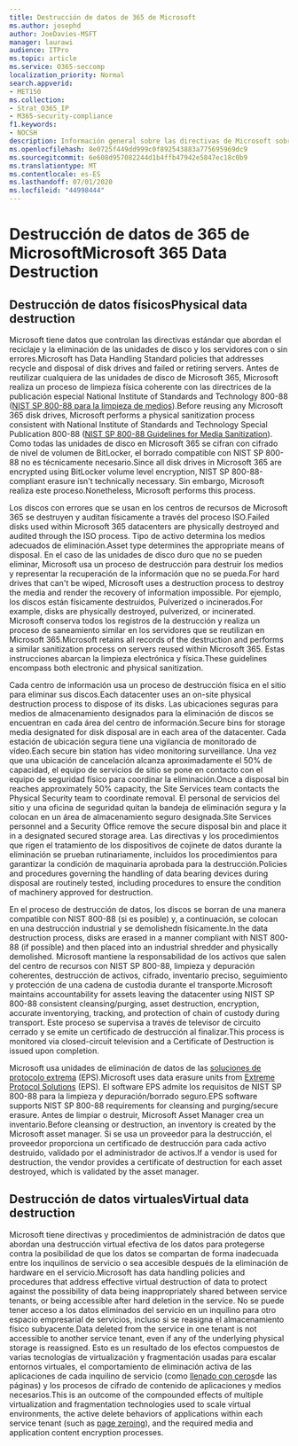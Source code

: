 ```yaml
---
title: Destrucción de datos de 365 de Microsoft
ms.author: josephd
author: JoeDavies-MSFT
manager: laurawi
audience: ITPro
ms.topic: article
ms.service: O365-seccomp
localization_priority: Normal
search.appverid:
- MET150
ms.collection:
- Strat_O365_IP
- M365-security-compliance
f1.keywords:
- NOCSH
description: Información general sobre las directivas de Microsoft sobre reciclado, eliminación o destrucción de los servidores y las unidades de disco del centro de datos de Microsoft 365.
ms.openlocfilehash: 8e0725f449dd999c0f892543883a775695969dc9
ms.sourcegitcommit: 6e608d957082244d1b4ffb47942e5847ec18c0b9
ms.translationtype: MT
ms.contentlocale: es-ES
ms.lasthandoff: 07/01/2020
ms.locfileid: "44998444"
---
```

# <a name="microsoft-365-data-destruction"></a><span data-ttu-id="14992-103">Destrucción de datos de 365 de Microsoft</span><span class="sxs-lookup"><span data-stu-id="14992-103">Microsoft 365 Data Destruction</span></span>

## <a name="physical-data-destruction"></a><span data-ttu-id="14992-104">Destrucción de datos físicos</span><span class="sxs-lookup"><span data-stu-id="14992-104">Physical data destruction</span></span>

<span data-ttu-id="14992-105">Microsoft tiene datos que controlan las directivas estándar que abordan el reciclaje y la eliminación de las unidades de disco y los servidores con o sin errores.</span><span class="sxs-lookup"><span data-stu-id="14992-105">Microsoft has Data Handling Standard policies that addresses recycle and disposal of disk drives and failed or retiring servers.</span></span> <span data-ttu-id="14992-106">Antes de reutilizar cualquiera de las unidades de disco de Microsoft 365, Microsoft realiza un proceso de limpieza física coherente con las directrices de la publicación especial National Institute of Standards and Technology 800-88 ([NIST SP 800-88 para la limpieza de medios](https://nvlpubs.nist.gov/nistpubs/SpecialPublications/NIST.SP.800-88r1.pdf)).</span><span class="sxs-lookup"><span data-stu-id="14992-106">Before reusing any Microsoft 365 disk drives, Microsoft performs a physical sanitization process consistent with National Institute of Standards and Technology Special Publication 800-88 ([NIST SP 800-88 Guidelines for Media Sanitization](https://nvlpubs.nist.gov/nistpubs/SpecialPublications/NIST.SP.800-88r1.pdf)).</span></span> <span data-ttu-id="14992-107">Como todas las unidades de disco en Microsoft 365 se cifran con cifrado de nivel de volumen de BitLocker, el borrado compatible con NIST SP 800-88 no es técnicamente necesario.</span><span class="sxs-lookup"><span data-stu-id="14992-107">Since all disk drives in Microsoft 365 are encrypted using BitLocker volume level encryption, NIST SP 800-88-compliant erasure isn't technically necessary.</span></span> <span data-ttu-id="14992-108">Sin embargo, Microsoft realiza este proceso.</span><span class="sxs-lookup"><span data-stu-id="14992-108">Nonetheless, Microsoft performs this process.</span></span>

<span data-ttu-id="14992-109">Los discos con errores que se usan en los centros de recursos de Microsoft 365 se destruyen y auditan físicamente a través del proceso ISO.</span><span class="sxs-lookup"><span data-stu-id="14992-109">Failed disks used within Microsoft 365 datacenters are physically destroyed and audited through the ISO process.</span></span> <span data-ttu-id="14992-110">Tipo de activo determina los medios adecuados de eliminación.</span><span class="sxs-lookup"><span data-stu-id="14992-110">Asset type determines the appropriate means of disposal.</span></span> <span data-ttu-id="14992-111">En el caso de las unidades de disco duro que no se pueden eliminar, Microsoft usa un proceso de destrucción para destruir los medios y representar la recuperación de la información que no se pueda.</span><span class="sxs-lookup"><span data-stu-id="14992-111">For hard drives that can't be wiped, Microsoft uses a destruction process to destroy the media and render the recovery of information impossible.</span></span> <span data-ttu-id="14992-112">Por ejemplo, los discos están físicamente destruidos, Pulverized o incinerados.</span><span class="sxs-lookup"><span data-stu-id="14992-112">For example, disks are physically destroyed, pulverized, or incinerated.</span></span> <span data-ttu-id="14992-113">Microsoft conserva todos los registros de la destrucción y realiza un proceso de saneamiento similar en los servidores que se reutilizan en Microsoft 365.</span><span class="sxs-lookup"><span data-stu-id="14992-113">Microsoft retains all records of the destruction and performs a similar sanitization process on servers reused within Microsoft 365.</span></span> <span data-ttu-id="14992-114">Estas instrucciones abarcan la limpieza electrónica y física.</span><span class="sxs-lookup"><span data-stu-id="14992-114">These guidelines encompass both electronic and physical sanitization.</span></span>

<span data-ttu-id="14992-115">Cada centro de información usa un proceso de destrucción física en el sitio para eliminar sus discos.</span><span class="sxs-lookup"><span data-stu-id="14992-115">Each datacenter uses an on-site physical destruction process to dispose of its disks.</span></span> <span data-ttu-id="14992-116">Las ubicaciones seguras para medios de almacenamiento designados para la eliminación de discos se encuentran en cada área del centro de información.</span><span class="sxs-lookup"><span data-stu-id="14992-116">Secure bins for storage media designated for disk disposal are in each area of the datacenter.</span></span> <span data-ttu-id="14992-117">Cada estación de ubicación segura tiene una vigilancia de monitorado de vídeo.</span><span class="sxs-lookup"><span data-stu-id="14992-117">Each secure bin station has video monitoring surveillance.</span></span> <span data-ttu-id="14992-118">Una vez que una ubicación de cancelación alcanza aproximadamente el 50% de capacidad, el equipo de servicios de sitio se pone en contacto con el equipo de seguridad físico para coordinar la eliminación.</span><span class="sxs-lookup"><span data-stu-id="14992-118">Once a disposal bin reaches approximately 50% capacity, the Site Services team contacts the Physical Security team to coordinate removal.</span></span> <span data-ttu-id="14992-119">El personal de servicios del sitio y una oficina de seguridad quitan la bandeja de eliminación segura y la colocan en un área de almacenamiento seguro designada.</span><span class="sxs-lookup"><span data-stu-id="14992-119">Site Services personnel and a Security Office remove the secure disposal bin and place it in a designated secured storage area.</span></span> <span data-ttu-id="14992-120">Las directivas y los procedimientos que rigen el tratamiento de los dispositivos de cojinete de datos durante la eliminación se prueban rutinariamente, incluidos los procedimientos para garantizar la condición de maquinaria aprobada para la destrucción.</span><span class="sxs-lookup"><span data-stu-id="14992-120">Policies and procedures governing the handling of data bearing devices during disposal are routinely tested, including procedures to ensure the condition of machinery approved for destruction.</span></span>

<span data-ttu-id="14992-121">En el proceso de destrucción de datos, los discos se borran de una manera compatible con NIST 800-88 (si es posible) y, a continuación, se colocan en una destrucción industrial y se demolishedn físicamente.</span><span class="sxs-lookup"><span data-stu-id="14992-121">In the data destruction process, disks are erased in a manner compliant with NIST 800-88 (if possible) and then placed into an industrial shredder and physically demolished.</span></span> <span data-ttu-id="14992-122">Microsoft mantiene la responsabilidad de los activos que salen del centro de recursos con NIST SP 800-88, limpieza y depuración coherentes, destrucción de activos, cifrado, inventario preciso, seguimiento y protección de una cadena de custodia durante el transporte.</span><span class="sxs-lookup"><span data-stu-id="14992-122">Microsoft maintains accountability for assets leaving the datacenter using NIST SP 800-88 consistent cleansing/purging, asset destruction, encryption, accurate inventorying, tracking, and protection of chain of custody during transport.</span></span> <span data-ttu-id="14992-123">Este proceso se supervisa a través de televisor de circuito cerrado y se emite un certificado de destrucción al finalizar.</span><span class="sxs-lookup"><span data-stu-id="14992-123">This process is monitored via closed-circuit television and a Certificate of Destruction is issued upon completion.</span></span>

<span data-ttu-id="14992-124">Microsoft usa unidades de eliminación de datos de las [soluciones de protocolo extrema](https://www.enterprisedataerasure.com/) (EPS).</span><span class="sxs-lookup"><span data-stu-id="14992-124">Microsoft uses data erasure units from [Extreme Protocol Solutions](https://www.enterprisedataerasure.com/) (EPS).</span></span> <span data-ttu-id="14992-125">El software EPS admite los requisitos de NIST SP 800-88 para la limpieza y depuración/borrado seguro.</span><span class="sxs-lookup"><span data-stu-id="14992-125">EPS software supports NIST SP 800-88 requirements for cleansing and purging/secure erasure.</span></span> <span data-ttu-id="14992-126">Antes de limpiar o destruir, Microsoft Asset Manager crea un inventario.</span><span class="sxs-lookup"><span data-stu-id="14992-126">Before cleansing or destruction, an inventory is created by the Microsoft asset manager.</span></span> <span data-ttu-id="14992-127">Si se usa un proveedor para la destrucción, el proveedor proporciona un certificado de destrucción para cada activo destruido, validado por el administrador de activos.</span><span class="sxs-lookup"><span data-stu-id="14992-127">If a vendor is used for destruction, the vendor provides a certificate of destruction for each asset destroyed, which is validated by the asset manager.</span></span>

## <a name="virtual-data-destruction"></a><span data-ttu-id="14992-128">Destrucción de datos virtuales</span><span class="sxs-lookup"><span data-stu-id="14992-128">Virtual data destruction</span></span>

<span data-ttu-id="14992-129">Microsoft tiene directivas y procedimientos de administración de datos que abordan una destrucción virtual efectiva de los datos para protegerse contra la posibilidad de que los datos se compartan de forma inadecuada entre los inquilinos de servicio o sea accesible después de la eliminación de hardware en el servicio.</span><span class="sxs-lookup"><span data-stu-id="14992-129">Microsoft has data handling policies and procedures that address effective virtual destruction of data to protect against the possibility of data being inappropriately shared between service tenants, or being accessible after hard deletion in the service.</span></span> <span data-ttu-id="14992-130">No se puede tener acceso a los datos eliminados del servicio en un inquilino para otro espacio empresarial de servicios, incluso si se reasigna el almacenamiento físico subyacente.</span><span class="sxs-lookup"><span data-stu-id="14992-130">Data deleted from the service in one tenant is not accessible to another service tenant, even if any of the underlying physical storage is reassigned.</span></span> <span data-ttu-id="14992-131">Esto es un resultado de los efectos compuestos de varias tecnologías de virtualización y fragmentación usadas para escalar entornos virtuales, el comportamiento de eliminación activa de las aplicaciones de cada inquilino de servicio (como [llenado con ceros](https://docs.microsoft.com/office365/securitycompliance/office-365-exchange-online-data-deletion#page-zeroing)de las páginas) y los procesos de cifrado de contenido de aplicaciones y medios necesarios.</span><span class="sxs-lookup"><span data-stu-id="14992-131">This is an outcome of the compounded effects of multiple virtualization and fragmentation technologies used to scale virtual environments, the active delete behaviors of applications within each service tenant (such as [page zeroing](https://docs.microsoft.com/office365/securitycompliance/office-365-exchange-online-data-deletion#page-zeroing)), and the required media and application content encryption processes.</span></span>